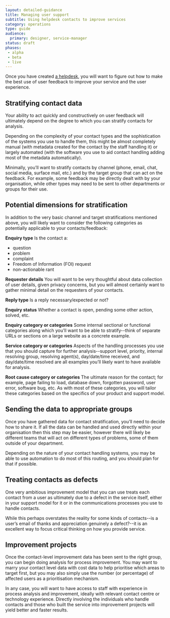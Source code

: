 ```yaml
---
layout: detailed-guidance
title: Managing user support
subtitle: Using helpdesk contacts to improve services
category: operations
type: guide
audience: 
  primary: designer, service-manager 
status: draft
phases:
 - alpha
 - beta
 - live
---
```


Once you have created [a helpdesk](/making-software/helpdesk.html), you will want to figure out how to make the best use of user feedback to improve your service and the user experience.

## Stratifying contact data

Your ability to act quickly and constructively on user feedback will ultimately depend on the degree to which you can stratify contacts for analysis.

Depending on the complexity of your contact types and the sophistication of the systems you use to handle them, this might be almost completely manual (with metadata created for the contact by the staff handling it) or largely automated (with the software you use to aid contact handling adding most of the metadata automatically).

Minimally, you’ll want to stratify contacts by channel (phone, email, chat, social media, surface mail, etc.) and by the target group that can act on the feedback. For example, some feedback may be directly dealt with by your organisation, while other types may need to be sent to other departments or groups for their use.

## Potential dimensions for stratification

In addition to the very basic channel and target stratifications mentioned above, you will likely want to consider the following categories as potentially applicable to your contacts/feedback:

**Enquiry type**
Is the contact a: 
* question
* problem
* complaint
* Freedom of Information (FOI) request
* non-actionable rant

**Requester details**
You will want to be very thoughtful about data collection of user details, given privacy concerns, but you will almost certainly want to gather minimal detail on the requesters of your contacts.

**Reply type**
Is a reply necessary/expected or not?

**Enquiry status**
Whether a contact is open, pending some other action, solved, etc.

**Enquiry category or categories**
Some internal sectional or functional categories along which you’ll want to be able to stratify--think of separate URLs or sections on a large website as a concrete example.

**Service category or categories**
Aspects of the handling processes you use that you should capture for further analysis--support level, priority, internal resolving group, resolving agent(s), day/date/time received, and day/date/time resolved are all examples you’ll likely want to have available for analysis.

**Root cause category or categories**
The ultimate reason for the contact; for example, page failing to load, database down, forgotten password, user error, software bug, etc. As with most of these categories, you will tailor these categories based on the specifics of your product and support model.

## Sending the data to appropriate groups
Once you have gathered data for contact stratification, you’ll need to decide how to share it. If all the data can be handled and used directly within your organisation then this step may be easier, however there will likely be different teams that will act on different types of problems, some of them outside of your department.

Depending on the nature of your contact handling systems, you may be able to use automation to do most of this routing, and you should plan for that if possible.

## Treating contacts as defects
One very ambitious improvement model that you can use treats each contact from a user as ultimately due to a defect in the service itself, either in your support model for it or in the communications processes you use to handle contacts. 

While this perhaps overstates the reality for some kinds of contacts--is a user’s email of thanks and appreciation genuinely a defect?--it is an excellent way to focus critical thinking on how you provide service. 

## Improvement projects
Once the contact-level improvement data has been sent to the right group, you can begin doing analysis for process improvement. You may want to marry your contact level data with cost data to help prioritise which areas to target first, but you may also simply use the number (or percentage) of affected users as a prioritisation mechanism. 

In any case, you will want to have access to staff with experience in process analysis and improvement, ideally with relevant contact centre or technology experience. Directly involving the individuals who handle contacts and those who built the service into improvement projects will yield better and faster results.